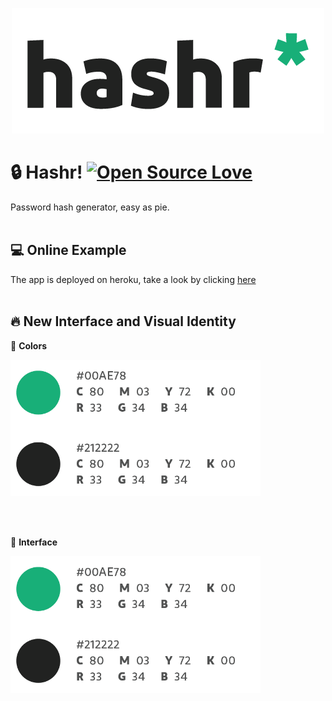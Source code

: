 <p align="center">
  <img src="https://raw.githubusercontent.com/stefanobg/hashr/master/assets/Hashr-Dark.png">
</p>

# 🔒 Hashr! [![Open Source Love](https://badges.frapsoft.com/os/v2/open-source.svg?v=103)](https://github.com/ellerbrock/open-source-badges/)
Password hash generator, easy as pie.
<br/><br/>

## 💻 Online Example 
The app is deployed on heroku, take a look by clicking [here](https://hashr-php.herokuapp.com/)
<br/><br/>

## 🔥 New Interface and Visual Identity
🎨  **Colors**
<p float="left">
  <img width="400px" src="https://raw.githubusercontent.com/stefanobg/hashr/master/assets/Colors.png">
</p>
<br/><br/>

📱 **Interface**
<p float="left">
  <img width="400px" src="https://raw.githubusercontent.com/stefanobg/hashr/master/assets/Colors.png">
</p>
<br/><br/>